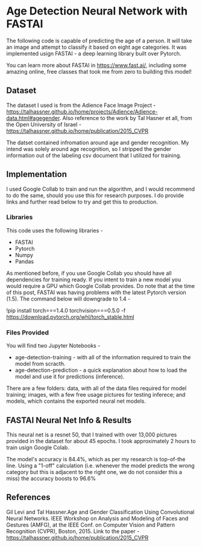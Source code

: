 # Age Detection Neural Network with FASTAI

The following code is capable of predicting the age of a person. It will take an image and attempt to classify it based on eight age categories. It was implemented usign FASTAI - a deep learning library built over Pytorch. 

You can learn more about FASTAI in https://www.fast.ai/, including some amazing online, free classes that took me from zero to building this model!

## Dataset

The dataset I used is from the Adience Face Image Project - https://talhassner.github.io/home/projects/Adience/Adience-data.html#agegender. Also reference to the work by Tal Hasner et all, from the Open University of Israel - https://talhassner.github.io/home/publication/2015_CVPR

The datset contained infromation around age and gender recognition. My intend was solely around age recognition, so I stripped the gender information out of the labeling csv document that I utilized for training. 


## Implementation

I used Google Collab to train and run the algorithm, and I would recommend to do the same, should you use this for research purposes. I do provide links and further read below to try and get this to production.

### Libraries

This code uses the following libraries - 
* FASTAI
* Pytorch
* Numpy
* Pandas

As mentioned before, if you use Google Collab you should have all dependencies for training ready. If you intent to train a new model you would require a GPU which Google Collab provides. 
Do note that at the time of this post, FASTAI was having problems with the latest Pytorch version (1.5). The command below will downgrade to 1.4 - 

!pip install torch===1.4.0 torchvision===0.5.0 -f https://download.pytorch.org/whl/torch_stable.html

### Files Provided

You will find two Jupyter Notebooks - 
* age-detection-training - with all of the information required to train the model from scracth. 
* age-detection-prediction - a quick explanation about how to load the model and use it for predictions (inference).  

There are a few folders: data, with all of the data files required for model training; images, with a few free usage pictures for testing inferece; and models, which contains the exported neural net models. 

## FASTAI Neural Net Info & Results

This neural net is a resnet 50, that I trained with over 13,000 pictures provided in the dataset for about 45 epochs. I took approximately 2 hours to train usign Google Colab. 

The model's accuracy is 84.4%, which as per my research is top-of-the line. Using a "1-off" calculation (i.e. whenever the model predicts the wrong category but this is adjacent to the right one, we do not consider this a miss) the accuracy boosts to 96.6%

## References

Gil Levi and Tal Hassner.Age and Gender Classification Using Convolutional Neural Networks. IEEE Workshop on Analysis and Modeling of Faces and Gestures (AMFG), at the IEEE Conf. on Computer Vision and Pattern Recognition (CVPR), Boston, 2015. 
Link to the paper - https://talhassner.github.io/home/publication/2015_CVPR
